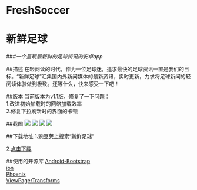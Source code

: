 # FreshSoccer
# 新鲜足球
###*一个呈现最新鲜的足球资讯的安卓app*

##描述
在轻阅读的时代，作为一位足球迷，追求最快的足球资讯一直是我们的目标。“新鲜足球”汇集国内外新闻媒体的最新资讯，实时更新，力求将足球新闻的轻阅读体验做到极致。还等什么，快来感受一下吧！

##版本
当前版本为v1.1版，修复了一下问题：  
1.改进初始加载时的网络加载效率  
2.修复下拉刷新时的界面的卡顿  

##截图
![](http://img.wdjimg.com/mms/screenshot/b/b6/21db531539f634989854a7080b63db6b_320_570.jpeg)
![](http://img.wdjimg.com/mms/screenshot/d/1e/0f45ba4da1e80c554742725254efe1ed_320_570.jpeg)
![](http://img.wdjimg.com/mms/screenshot/a/e2/03eb3f689e0683c4a7fb7325ad0b9e2a_320_570.jpeg)
![](http://img.wdjimg.com/mms/screenshot/b/30/f95c46e48e76eec8ee1c9555f924e30b_320_570.jpeg)

##下载地址
1.豌豆荚上搜索“新鲜足球”  

2.[点击下载](http://www.wandoujia.com/apps/com.example.root.freshsoccernews)

##使用的开源库
[Android-Bootstrap](https://github.com/Bearded-Hen/Android-Bootstrap)  
[ion](https://github.com/koush/ion)  
[Phoenix](https://github.com/Yalantis/Phoenix)  
[ViewPagerTransforms](https://github.com/ToxicBakery/ViewPagerTransforms)

